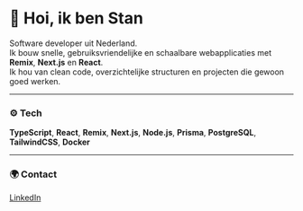 # 👋 Hoi, ik ben Stan

Software developer uit Nederland.  
Ik bouw snelle, gebruiksvriendelijke en schaalbare webapplicaties met **Remix**, **Next.js** en **React**.  
Ik hou van clean code, overzichtelijke structuren en projecten die gewoon goed werken.

---

### ⚙️ Tech
**TypeScript**, **React**, **Remix**, **Next.js**, **Node.js**, **Prisma**, **PostgreSQL**, **TailwindCSS**, **Docker**

---

### 🌍 Contact
[LinkedIn](https://linkedin.com/in/stan-turner-b40769183)
